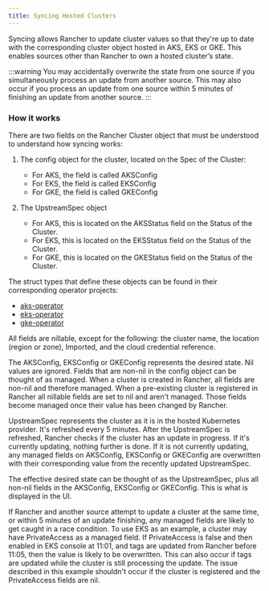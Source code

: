 ```yaml
---
title: Syncing Hosted Clusters
---
```


<head>
  <link rel="canonical" href="https://ranchermanager.docs.rancher.com/reference-guides/cluster-configuration/rancher-server-configuration/sync-clusters"/>
</head>

Syncing allows Rancher to update cluster values so that they're up to date with the corresponding cluster object hosted in AKS, EKS or GKE. This enables sources other than Rancher to own a hosted cluster’s state.

:::warning
You may accidentally overwrite the state from one source if you simultaneously process an update from another source. This may also occur if you process an update from one source within 5 minutes of finishing an update from another source.
:::

### How it works

There are two fields on the Rancher Cluster object that must be understood to understand how syncing works:

1. The config object for the cluster, located on the Spec of the Cluster:

   * For AKS, the field is called AKSConfig
   * For EKS, the field is called EKSConfig
   * For GKE, the field is called GKEConfig

2. The UpstreamSpec object

   * For AKS, this is located on the AKSStatus field on the Status of the Cluster.
   * For EKS, this is located on the EKSStatus field on the Status of the Cluster.
   * For GKE, this is located on the GKEStatus field on the Status of the Cluster.

The struct types that define these objects can be found in their corresponding operator projects:

  * [aks-operator](https://github.com/rancher/aks-operator/blob/master/pkg/apis/aks.cattle.io/v1/types.go)
  * [eks-operator](https://github.com/rancher/eks-operator/blob/master/pkg/apis/eks.cattle.io/v1/types.go)
  * [gke-operator](https://github.com/rancher/gke-operator/blob/master/pkg/apis/gke.cattle.io/v1/types.go)

All fields  are nillable, except for the following: the cluster name, the location (region or zone), Imported, and the cloud credential reference.

The AKSConfig, EKSConfig or GKEConfig represents the desired state. Nil values are ignored. Fields that are non-nil in the config object can be thought of as managed. When a cluster is created in Rancher, all fields are non-nil and therefore managed. When a pre-existing cluster is registered in Rancher all nillable fields are set to nil and aren't managed. Those fields become managed once their value has been changed by Rancher.

UpstreamSpec represents the cluster as it is in the hosted Kubernetes provider. It's refreshed every 5 minutes. After the UpstreamSpec is refreshed, Rancher checks if the cluster has an update in progress. If it's currently updating, nothing further is done. If it is not currently updating, any managed fields on AKSConfig, EKSConfig or GKEConfig are overwritten with their corresponding value from the recently updated UpstreamSpec.

The effective desired state can be thought of as the UpstreamSpec, plus all non-nil fields in the AKSConfig, EKSConfig or GKEConfig. This is what is displayed in the UI.

If Rancher and another source attempt to update a cluster at the same time, or within 5 minutes of an update finishing, any managed fields are likely to get caught in a race condition. To use EKS as an example, a cluster may have PrivateAccess as a managed field. If PrivateAccess is false and then enabled in EKS console at 11:01, and tags are updated from Rancher before 11:05, then the value is likely to be overwritten. This can also occur if tags are updated while the cluster is still processing the update. The issue described in this example shouldn't occur if the cluster is registered and the PrivateAccess fields are nil.
